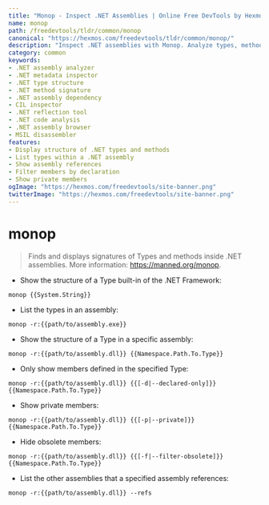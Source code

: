 ```yaml
---
title: "Monop - Inspect .NET Assemblies | Online Free DevTools by Hexmos"
name: monop
path: /freedevtools/tldr/common/monop
canonical: "https://hexmos.com/freedevtools/tldr/common/monop/"
description: "Inspect .NET assemblies with Monop. Analyze types, methods, and dependencies of .NET assemblies. Free online tool, no registration required."
category: common
keywords:
- .NET assembly analyzer
- .NET metadata inspector
- .NET type structure
- .NET method signature
- .NET assembly dependency
- CIL inspector
- .NET reflection tool
- .NET code analysis
- .NET assembly browser
- MSIL disassembler
features:
- Display structure of .NET types and methods
- List types within a .NET assembly
- Show assembly references
- Filter members by declaration
- Show private members
ogImage: "https://hexmos.com/freedevtools/site-banner.png"
twitterImage: "https://hexmos.com/freedevtools/site-banner.png"
---
```


# monop

> Finds and displays signatures of Types and methods inside .NET assemblies.
> More information: <https://manned.org/monop>.

- Show the structure of a Type built-in of the .NET Framework:

`monop {{System.String}}`

- List the types in an assembly:

`monop -r:{{path/to/assembly.exe}}`

- Show the structure of a Type in a specific assembly:

`monop -r:{{path/to/assembly.dll}} {{Namespace.Path.To.Type}}`

- Only show members defined in the specified Type:

`monop -r:{{path/to/assembly.dll}} {{[-d|--declared-only]}} {{Namespace.Path.To.Type}}`

- Show private members:

`monop -r:{{path/to/assembly.dll}} {{[-p|--private]}} {{Namespace.Path.To.Type}}`

- Hide obsolete members:

`monop -r:{{path/to/assembly.dll}} {{[-f|--filter-obsolete]}} {{Namespace.Path.To.Type}}`

- List the other assemblies that a specified assembly references:

`monop -r:{{path/to/assembly.dll}} --refs`
